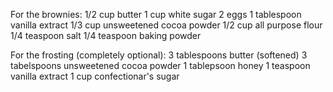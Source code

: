 For the brownies: 
    1/2 cup butter
    1 cup white sugar
    2 eggs 
    1 tablespoon vanilla extract
    1/3 cup unsweetened cocoa powder
    1/2 cup all purpose flour
    1/4 teaspoon salt
    1/4 teaspoon baking powder

For the frosting (completely optional): 
    3 tablespoons butter (softened)
    3 tabelspoons unsweetened cocoa powder
    1 tablepsoon honey 
    1 teaspoon vanilla extract 
    1 cup confectionar's sugar